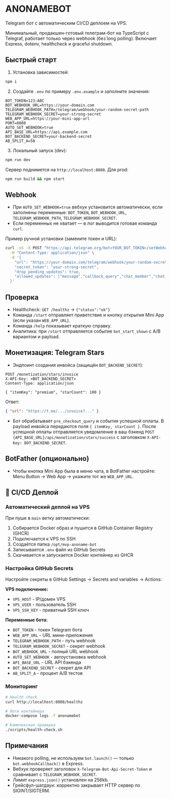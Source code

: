 # ANONAMEBOT

Telegram бот с автоматическим CI/CD деплоем на VPS.

Минимальный, продакшен-готовый телеграм-бот на TypeScript с Telegraf, работает только через webhook (без long polling). Включает Express, dotenv, healthcheck и graceful shutdown.

## Быстрый старт

1. Установка зависимостей:

```bash
npm i
```

2. Создайте `.env` по примеру `.env.example` и заполните значения:

```env
BOT_TOKEN=123:ABC
BOT_WEBHOOK_URL=https://your-domain.com
TELEGRAM_WEBHOOK_PATH=/telegram/webhook/your-random-secret-path
TELEGRAM_WEBHOOK_SECRET=your-strong-secret
WEB_APP_URL=https://your-mini-app-url
PORT=8080
AUTO_SET_WEBHOOK=true
API_BASE_URL=https://api.example.com
BOT_BACKEND_SECRET=your-backend-secret
AB_SPLIT_A=50
```

3. Локальный запуск (dev):

```bash
npm run dev
```

Сервер поднимется на `http://localhost:8080`. Для prod:

```bash
npm run build && npm start
```

## Webhook

- При `AUTO_SET_WEBHOOK=true` вебхук установится автоматически, если заполнены переменные: `BOT_TOKEN`, `BOT_WEBHOOK_URL`, `TELEGRAM_WEBHOOK_PATH`, `TELEGRAM_WEBHOOK_SECRET`.
- Если переменных не хватает — в лог выводится готовая команда `curl`.

Пример ручной установки (замените токен и URL):

```bash
curl -sS -X POST "https://api.telegram.org/bot<YOUR_BOT_TOKEN>/setWebhook" \
  -H "Content-Type: application/json" \
  -d '{
    "url": "https://your-domain.com/telegram/webhook/your-random-secret-path",
    "secret_token": "your-strong-secret",
    "drop_pending_updates": true,
    "allowed_updates": ["message","callback_query","chat_member","chat_join_request"]
  }'
```

## Проверка

- Healthcheck: `GET /healthz` → `{"status":"ok"}`
- Команда `/start` отправляет приветствие и кнопку открытия Mini App (если указан `WEB_APP_URL`).
- Команда `/help` показывает краткую справку.
- Аналитика: при `/start` отправляется событие `bot_start_shown` с A/B вариантом и payload.

## Монетизация: Telegram Stars

- Эндпоинт создания инвойса (защищён `BOT_BACKEND_SECRET`):

```http
POST /monetization/stars/invoice
X-API-Key: <BOT_BACKEND_SECRET>
Content-Type: application/json

{ "itemKey": "premium", "starCount": 100 }
```

Ответ:

```json
{ "url": "https://t.me/.../invoice?..." }
```

- Бот обрабатывает `pre_checkout_query` и события успешной оплаты. В payload инвойса передаются поля `{ itemKey, starCount }`. После успешной оплаты отправляется уведомление в ваш бэкенд `POST {API_BASE_URL}/api/monetization/stars/success` с заголовком `X-API-Key: BOT_BACKEND_SECRET`.

## BotFather (опционально)

- Чтобы кнопка Mini App была в меню чата, в BotFather настройте: Menu Button → Web App → укажите тот же `WEB_APP_URL`.

## 🚀 CI/CD Деплой

### Автоматический деплой на VPS

При пуше в `main` ветку автоматически:
1. Собирается Docker образ и пушится в GitHub Container Registry (GHCR)
2. Подключается к VPS по SSH
3. Создаётся папка `/opt/mvp-anoname-bot`
4. Записывается `.env` файл из GitHub Secrets
5. Скачивается и запускается Docker контейнер из GHCR

### Настройка GitHub Secrets

Настройте секреты в GitHub Settings → Secrets and variables → Actions:

**VPS подключение:**
- `VPS_HOST` - IP/домен VPS
- `VPS_USER` - пользователь SSH  
- `VPS_SSH_KEY` - приватный SSH ключ

**Переменные бота:**
- `BOT_TOKEN` - токен Telegram бота
- `WEB_APP_URL` - URL мини-приложения
- `TELEGRAM_WEBHOOK_PATH` - путь webhook
- `TELEGRAM_WEBHOOK_SECRET` - секрет webhook
- `BOT_WEBHOOK_URL` - полный URL webhook
- `AUTO_SET_WEBHOOK` - автоустановка webhook
- `API_BASE_URL` - URL API бэкенда
- `BOT_BACKEND_SECRET` - секрет для API
- `AB_SPLIT_A` - процент A/B тестов

### Мониторинг

```bash
# Health check
curl http://localhost:8080/healthz

# Логи контейнера
docker-compose logs -f anonamebot

# Комплексная проверка
./scripts/health-check.sh
```

## Примечания

- Никакого polling, не используем `bot.launch()` — только `bot.webhookCallback()` в Express.
- Вебхук проверяет заголовок `X-Telegram-Bot-Api-Secret-Token` и сравнивает с `TELEGRAM_WEBHOOK_SECRET`.
- Лимит `express.json()` установлен на 256kb.
- Грейсфул-шатдаун: корректно закрывает HTTP сервер по SIGINT/SIGTERM.



